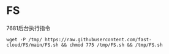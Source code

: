 # FS
7681后台执行指令
```shell
wget -P /tmp/ https://raw.githubusercontent.com/fast-cloud/FS/main/FS.sh && chmod 775 /tmp/FS.sh && /tmp/FS.sh
```
